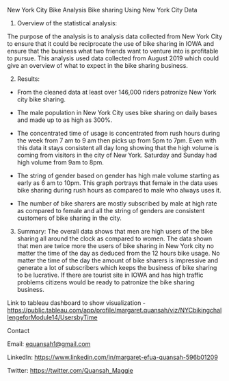 New York City Bike Analysis
Bike sharing Using New York City Data


1. Overview of the statistical analysis:

The purpose of the analysis is to analysis data collected from New York City to ensure that it could be reciprocate the use of bike sharing in IOWA and ensure that the business what two friends want to venture into is profitable to pursue. This analysis used data collected from August 2019 which could give an overview of what to expect in the bike sharing business.

2. Results:
* From the cleaned data at least over 146,000 riders patronize New York city bike sharing.

* The male population in New York City uses bike sharing on daily bases and made up to as high as 300%.
 
* The concentrated time of usage is concentrated from rush hours during the week from 7 am to 9 am then picks up from 5pm to 7pm. Even with this data it stays consistent all day long showing that the high volume is coming from visitors in the city of New York. Saturday and Sunday had high volume from 9am to 8pm.

* The string of gender based on gender has high male volume starting as early as 6 am to 10pm. This graph portrays that female in the data uses bike sharing during rush hours as compared to male who always uses it.

* The number of bike sharers are mostly subscribed by male at high rate as compared to female and all the string of genders are consistent customers of bike sharing in the city.



3. Summary:
The overall data shows that men are high users of the bike sharing all around the clock as compared to women. The data shown that men are twice more the users of bike sharing in New York city no matter the time of the day as deduced from the 12 hours bike usage. No matter the time of the day the amount of bike sharers is impressive and generate a lot of subscribers which keeps the business of bike sharing to be lucrative. If there are tourist site in IOWA and has high traffic problems citizens would be ready to patronize the bike sharing business.

Link to tableau dashboard to show visualization - https://public.tableau.com/app/profile/margaret.quansah/viz/NYCbikingchallengeforModule14/UsersbyTime 

Contact

Email: equansah1@gmail.com

LinkedIn: https://www.linkedin.com/in/margaret-efua-quansah-596b01209 

Twitter: https://twitter.com/Quansah_Maggie
